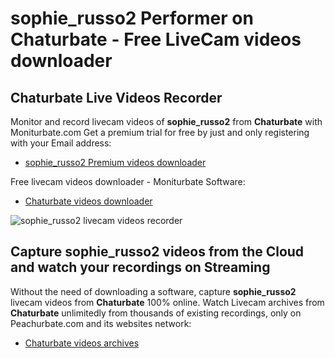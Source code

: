 # sophie_russo2 Performer on Chaturbate - Free LiveCam videos downloader

## Chaturbate Live Videos Recorder

Monitor and record livecam videos of **sophie_russo2** from **Chaturbate** with Moniturbate.com
Get a premium trial for free by just and only registering with your Email address:
* [sophie_russo2 Premium videos downloader](https://moniturbate.com/request-demo-licence-key.html)

Free livecam videos downloader - Moniturbate Software:
* [Chaturbate videos downloader](https://moniturbate.com/moniturbate-download-software.html)

![sophie_russo2 livecam videos recorder](https://peachurnet.com/templates/moniturbate-software.png)


## Capture sophie_russo2 videos from the Cloud and watch your recordings on Streaming

Without the need of downloading a software, capture **sophie_russo2** livecam videos from **Chaturbate** 100% online.
Watch Livecam archives from **Chaturbate** unlimitedly from thousands of existing recordings, only on Peachurbate.com and its websites network:
* [Chaturbate videos archives](https://peachurnet.com/)